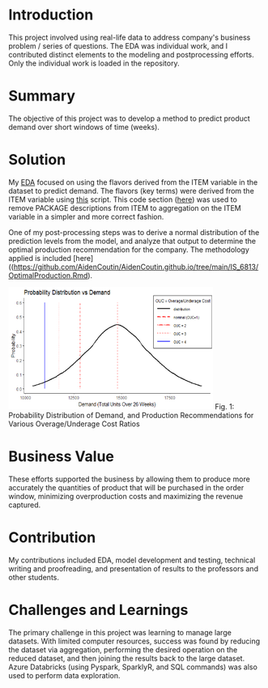 # Introduction
This project involved using real-life data to address company's business problem / series of questions. The EDA was individual work, and I contributed distinct elements to the modeling and postprocessing efforts. Only the individual work is loaded in the repository.

# Summary
The objective of this project was to develop a method to predict product demand over short windows of time (weeks).

# Solution
My [EDA](https://github.com/AidenCoutin/AidenCoutin.github.io/tree/main/IS_6813/EDA_summary.Rmd) focused on using the flavors derived from the ITEM variable in the dataset to predict demand. The flavors (key terms) were derived from the ITEM variable using [this](https://github.com/AidenCoutin/AidenCoutin.github.io/tree/main/IS_6813/EDA_ITEM.Rmd) script. This code section ([here](https://github.com/AidenCoutin/AidenCoutin.github.io/tree/main/IS_6813/snippet_1.R)) was used to remove PACKAGE descriptions from ITEM to aggregation on the ITEM variable in a simpler and more correct fashion. 

One of my post-processing steps was to derive a normal distribution of the prediction levels from the model, and analyze that output to determine the optimal production recommendation for the company. The methodology applied is included [here]((https://github.com/AidenCoutin/AidenCoutin.github.io/tree/main/IS_6813/OptimalProduction.Rmd).

<img src="ProbDist.png?raw=true" width="404" height="242"/>
Fig. 1: Probability Distribution of Demand, and Production Recommendations for Various Overage/Underage Cost Ratios

# Business Value
These efforts supported the business by allowing them to produce more accurately the quantities of product that will be purchased in the order window, minimizing overproduction costs and maximizing the revenue captured.

# Contribution
My contributions included EDA, model development and testing, technical writing and proofreading, and presentation of results to the professors and other students.

# Challenges and Learnings
The primary challenge in this project was learning to manage large datasets. With limited computer resources, success was found by reducing the dataset via aggregation, performing the desired operation on the reduced dataset, and then joining the results back to the large dataset. Azure Databricks (using Pyspark, SparklyR, and SQL commands) was also used to perform data exploration.
